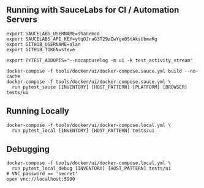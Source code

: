 ## Running with SauceLabs for CI / Automation Servers

```shell
export SAUCELABS_USERNAME=shanemcd
export SAUCELABS_API_KEY=ytqOJraG3T29zIwYge0StAksUbmaKg
export GITHUB_USERNAME=alan
export GITHUB_TOKEN=steve

export PYTEST_ADDOPTS="--nocapturelog -m ui -k test_activity_stream"

docker-compose -f tools/docker/ui/docker-compose.sauce.yml build --no-cache
docker-compose -f tools/docker/ui/docker-compose.sauce.yml \
  run pytest_sauce [INVENTORY] [HOST_PATTERN] [PLATFORM] [BROWSER] tests/ui
```


## Running Locally

```shell
docker-compose -f tools/docker/ui/docker-compose.local.yml \
  run pytest_local [INVENTORY] [HOST_PATTERN] tests/ui
```


## Debugging

```shell
docker-compose -f tools/docker/ui/docker-compose.local.yml \
  run pytest_local_debug [INVENTORY] [HOST_PATTERN] tests/ui
# VNC password == 'secret'
open vnc://localhost:5900
```
